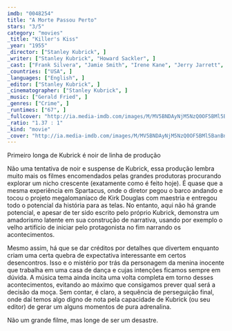 ```yaml
---
imdb: "0048254"
title: "A Morte Passou Perto"
stars: "3/5"
category: "movies"
_title: "Killer's Kiss"
_year: "1955"
_director: ["Stanley Kubrick", ]
_writer: ["Stanley Kubrick", "Howard Sackler", ]
_cast: ["Frank Silvera", "Jamie Smith", "Irene Kane", "Jerry Jarrett", "Mike Dana", "Felice Orlandi", "Shaun O'Brien", "Barbara Brand", "David Vaughan", ]
_countries: ["USA", ]
_languages: ["English", ]
_editor: ["Stanley Kubrick", ]
_cinematographer: ["Stanley Kubrick", ]
_music: ["Gerald Fried", ]
_genres: ["Crime", ]
_runtimes: ["67", ]
_fullcover: "http://ia.media-imdb.com/images/M/MV5BNDAyNjM5NzQ0OF5BMl5BanBnXkFtZTcwMjEwMjMyMQ@@.jpg"
_ratio: "1.37 : 1"
_kind: "movie"
_cover: "http://ia.media-imdb.com/images/M/MV5BNDAyNjM5NzQ0OF5BMl5BanBnXkFtZTcwMjEwMjMyMQ@@._V1._SX95_SY140_.jpg"
---
```



Primeiro longa de Kubrick é noir de linha de produção

Não uma tentativa de noir e suspense de Kubrick, essa produção lembra muito mais os filmes encomendados pelas grandes produtoras procurando explorar um nicho crescente (exatamente como é feito hoje). É quase que a mesma experiência em Spartacus, onde o diretor pegou o barco andando e tocou o projeto megalomaníaco de Kirk Douglas com maestria e entregou todo o potencial da história para as telas. No entanto, aqui não há grande potencial, e apesar de ter sido escrito pelo próprio Kubrick, demonstra um amadorismo latente em sua construção de narrativa, usando por exemplo o velho artifício de iniciar pelo protagonista no fim narrando os acontecimentos.

Mesmo assim, há que se dar créditos por detalhes que divertem enquanto criam uma certa quebra de expectativa interessante em certos desencontros. Isso e o mistério por trás da personagem da menina inocente que trabalha em uma casa de dança e cujas intenções ficamos sempre em dúvida. A música tema ainda incita uma volta completa em torno desses acontecimentos, evitando ao máximo que consigamos prever qual será a decisão da moça. Sem contar, é claro, a sequência de perseguição final, onde daí temos algo digno de nota pela capacidade de Kubrick (ou seu editor) de gerar um alguns momentos de pura adrenalina.

Não um grande filme, mas longe de ser um desastre.


